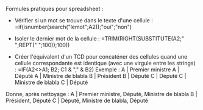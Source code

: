 Formules pratiques pour spreadsheet :

* Vérifier si un mot se trouve dans le texte d'une cellule : =if(isnumber(search("lemot";A2));"oui";"non")

* Isoler le dernier mot de la cellule : =TRIM(RIGHT(SUBSTITUTE(A2;" ";REPT(" ";100));100))


* Créer l'équivalent d'un TCD pour concaténer des cellules quand une cellule correspondante est identique (avec une virgule entre les strings) : =IF(A2<>A1; B2; C1 & "," & B2)
Exemple : 
A | Premier ministre
A | Député
A | Ministre de blabla
B | Président
B | Député
C | Député
C | Ministre de blabla
C | Député

Donne, après nettoyage : 
A | Premier ministre, Député, Ministre de blabla
B | Président, Député
C | Député, Ministre de blabla, Député
